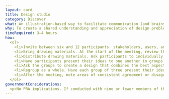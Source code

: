 ```yaml
---
layout: card
title: Design studio
category: Discover
what: An illustration-based way to facilitate communication (and brainstorming) between a project team and stakeholders.
why: To create a shared understanding and appreciation of design problems confronting the project team.
timeRequired: 3–4 hours
how:
  <ol>
    <li>Invite between six and 12 participants. stakeholders, users, and team members who need to build a shared understanding. Before the meeting, share applicable research, <a href="/personas">users personas</a> (unless users will be present), and the design prompt for the exercise.</li>
    <li>Bring drawing materials. At the start of the meeting, review the design prompt and research you shared.</li>
    <li>Distribute drawing materials. Ask participants to individually sketch concepts that address the prompt. Remind them that anyone can draw and artistic accuracy is not the goal of the exercise. 15–20 minutes.</li>
    <li>Have participants present their ideas to one another in groups of three and solicit critiques.</li>
    <li>Ask the groups to create a design that combines the best aspects of members&rsquo; individual contributions.</li>
    <li>Regroup as a whole. Have each group of three present their ideas to everyone. Discuss.</li>
    <li>After the meeting, note areas of consistent agreement or disagreement. Incorporate areas of consensus into design recommendations and areas of contention into a research plan.</li>
  </ol>
governmentConsiderations:
  <p>No PRA implications. If conducted with nine or fewer members of the public, the PRA does not apply, 5 CFR 1320.5(c)4. If participants are employees, the PRA does not apply.</p>
---
```

